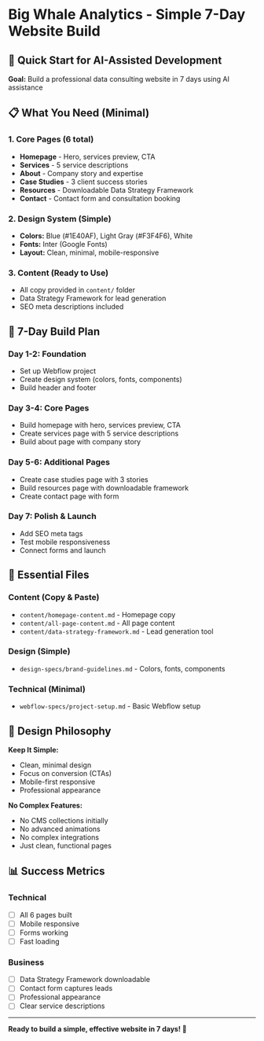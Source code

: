 # Big Whale Analytics - Simple 7-Day Website Build

## 🎯 Quick Start for AI-Assisted Development

**Goal:** Build a professional data consulting website in 7 days using AI assistance

## 📋 What You Need (Minimal)

### 1. Core Pages (6 total)
- **Homepage** - Hero, services preview, CTA
- **Services** - 5 service descriptions
- **About** - Company story and expertise
- **Case Studies** - 3 client success stories
- **Resources** - Downloadable Data Strategy Framework
- **Contact** - Contact form and consultation booking

### 2. Design System (Simple)
- **Colors:** Blue (#1E40AF), Light Gray (#F3F4F6), White
- **Fonts:** Inter (Google Fonts)
- **Layout:** Clean, minimal, mobile-responsive

### 3. Content (Ready to Use)
- All copy provided in `content/` folder
- Data Strategy Framework for lead generation
- SEO meta descriptions included

## 🚀 7-Day Build Plan

### Day 1-2: Foundation
- Set up Webflow project
- Create design system (colors, fonts, components)
- Build header and footer

### Day 3-4: Core Pages
- Build homepage with hero, services preview, CTA
- Create services page with 5 service descriptions
- Build about page with company story

### Day 5-6: Additional Pages
- Create case studies page with 3 stories
- Build resources page with downloadable framework
- Create contact page with form

### Day 7: Polish & Launch
- Add SEO meta tags
- Test mobile responsiveness
- Connect forms and launch

## 📁 Essential Files

### Content (Copy & Paste)
- `content/homepage-content.md` - Homepage copy
- `content/all-page-content.md` - All page content
- `content/data-strategy-framework.md` - Lead generation tool

### Design (Simple)
- `design-specs/brand-guidelines.md` - Colors, fonts, components

### Technical (Minimal)
- `webflow-specs/project-setup.md` - Basic Webflow setup

## 🎨 Design Philosophy

**Keep It Simple:**
- Clean, minimal design
- Focus on conversion (CTAs)
- Mobile-first responsive
- Professional appearance

**No Complex Features:**
- No CMS collections initially
- No advanced animations
- No complex integrations
- Just clean, functional pages

## 📊 Success Metrics

### Technical
- [ ] All 6 pages built
- [ ] Mobile responsive
- [ ] Forms working
- [ ] Fast loading

### Business
- [ ] Data Strategy Framework downloadable
- [ ] Contact form captures leads
- [ ] Professional appearance
- [ ] Clear service descriptions

---

**Ready to build a simple, effective website in 7 days! 🚀** 